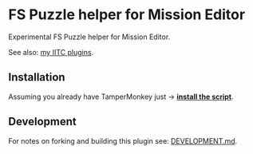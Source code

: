 # FS Puzzle helper for Mission Editor

Experimental FS Puzzle helper for Mission Editor.

See also: [my IITC plugins](https://github.com/search?q=user%3AEccenux+iitc-plugin&type=Repositories).

Installation
------------

Assuming you already have TamperMonkey just &rarr; **[install the script](https://github.com/Eccenux/ingress-mission-fs-puzzle-helper/raw/master/my-plugin/dist/script.user.js)**.

Development
------------

For notes on forking and building this plugin see:
[DEVELOPMENT.md](DEVELOPMENT.md).
